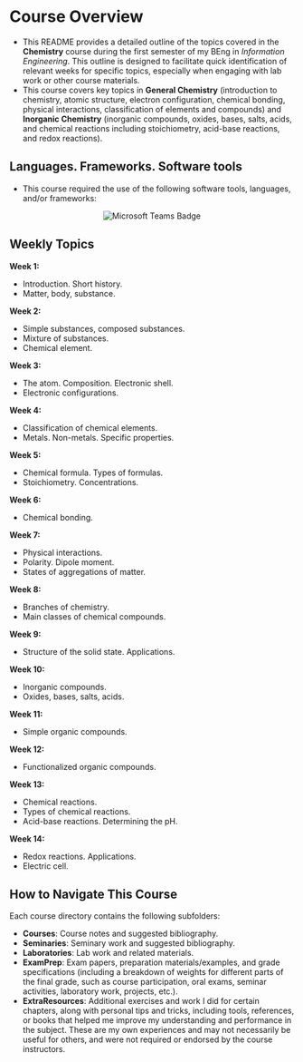 # Course Overview

- This README provides a detailed outline of the topics covered in the **Chemistry** course during the first semester of my BEng in _Information Engineering_. This outline is designed to facilitate quick identification of relevant weeks for specific topics, especially when engaging with lab work or other course materials.
- This course covers key topics in **General Chemistry** (introduction to chemistry, atomic structure, electron configuration, chemical bonding, physical interactions, classification of elements and compounds) and **Inorganic Chemistry** (inorganic compounds, oxides, bases, salts, acids, and chemical reactions including stoichiometry, acid-base reactions, and redox reactions).

## Languages. Frameworks. Software tools

- This course required the use of the following software tools, languages, and/or frameworks:

<div align="center">
  
<p>
<img alt="Microsoft Teams Badge" src="https://img.shields.io/badge/Microsoft Teams-%236264A7?style=for-the-badge&logo=microsoftteams&logoColor=white">
</p>
  
</div>

## Weekly Topics

**Week 1:** 
- Introduction. Short history.
- Matter, body, substance.

**Week 2:**
- Simple substances, composed substances.
- Mixture of substances.
- Chemical element.

**Week 3:**
- The atom. Composition. Electronic shell.
- Electronic configurations.

**Week 4:**
- Classification of chemical elements.
- Metals. Non-metals. Specific properties.

**Week 5:**
- Chemical formula. Types of formulas.
- Stoichiometry. Concentrations.

**Week 6:**
- Chemical bonding.

**Week 7:**
- Physical interactions.
- Polarity. Dipole moment.
- States of aggregations of matter.

**Week 8:**
- Branches of chemistry.
- Main classes of chemical compounds.

**Week 9:**
- Structure of the solid state. Applications. 

**Week 10:**
- Inorganic compounds.
- Oxides, bases, salts, acids.

**Week 11:**
- Simple organic compounds.

**Week 12:**
- Functionalized organic compounds.

**Week 13:**
- Chemical reactions.
- Types of chemical reactions.
- Acid-base reactions. Determining the pH.

**Week 14:**
- Redox reactions. Applications.
- Electric cell.

## How to Navigate This Course

Each course directory contains the following subfolders:

- **Courses**: Course notes and suggested bibliography.
- **Seminaries**: Seminary work and suggested bibliography.
- **Laboratories**: Lab work and related materials.
- **ExamPrep**: Exam papers, preparation materials/examples, and grade specifications (including a breakdown of weights for different parts of the final grade, such as course participation, oral exams, seminar activities, laboratory work, projects, etc.).
- **ExtraResources**: Additional exercises and work I did for certain chapters, along with personal tips and tricks, including tools, references, or books that helped me improve my understanding and performance in the subject. These are my own experiences and may not necessarily be useful for others, and were not required or endorsed by the course instructors.

